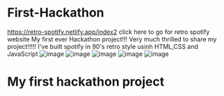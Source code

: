# First-Hackathon
https://retro-spotify.netlify.app/index2 click here to go for retro spotify website
My first ever Hackathon project!!!
Very much thrilled to share my project!!!!!
I've built spotify in 90's retro style usinh HTML,CSS and JavaScript
![image](https://github.com/user-attachments/assets/be0645f3-edc6-476d-a58e-a6f2462238c3)
![image](https://github.com/user-attachments/assets/a146ea15-50fd-4925-9d3b-5be3276dde53)
![image](https://github.com/user-attachments/assets/ae133729-cee2-4b99-b55d-b61657698818)
![image](https://github.com/user-attachments/assets/9acfe917-3308-4f5c-988b-33721acad30c)
![image](https://github.com/user-attachments/assets/c1e6a91d-561b-4668-a822-ec6bc5219b62)
# My first hackathon project




